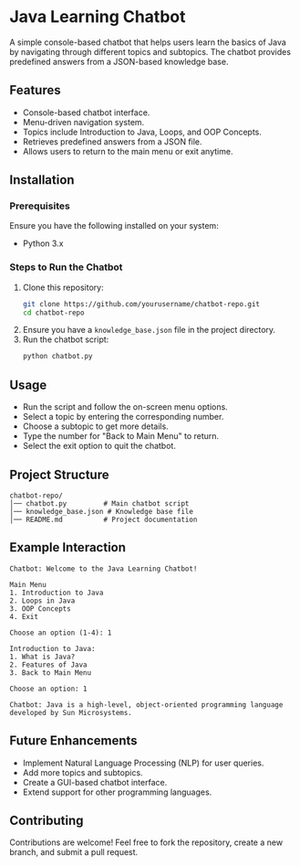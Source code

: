 # Java Learning Chatbot

A simple console-based chatbot that helps users learn the basics of Java by navigating through different topics and subtopics. The chatbot provides predefined answers from a JSON-based knowledge base.

## Features
- Console-based chatbot interface.
- Menu-driven navigation system.
- Topics include Introduction to Java, Loops, and OOP Concepts.
- Retrieves predefined answers from a JSON file.
- Allows users to return to the main menu or exit anytime.

## Installation
### Prerequisites
Ensure you have the following installed on your system:
- Python 3.x

### Steps to Run the Chatbot
1. Clone this repository:
   ```sh
   git clone https://github.com/yourusername/chatbot-repo.git
   cd chatbot-repo
   ```
2. Ensure you have a `knowledge_base.json` file in the project directory.
3. Run the chatbot script:
   ```sh
   python chatbot.py
   ```

## Usage
- Run the script and follow the on-screen menu options.
- Select a topic by entering the corresponding number.
- Choose a subtopic to get more details.
- Type the number for "Back to Main Menu" to return.
- Select the exit option to quit the chatbot.

## Project Structure
```
chatbot-repo/
│── chatbot.py         # Main chatbot script
│── knowledge_base.json # Knowledge base file
│── README.md          # Project documentation
```

## Example Interaction
```
Chatbot: Welcome to the Java Learning Chatbot!

Main Menu
1. Introduction to Java
2. Loops in Java
3. OOP Concepts
4. Exit

Choose an option (1-4): 1

Introduction to Java:
1. What is Java?
2. Features of Java
3. Back to Main Menu

Choose an option: 1

Chatbot: Java is a high-level, object-oriented programming language developed by Sun Microsystems.
```

## Future Enhancements
- Implement Natural Language Processing (NLP) for user queries.
- Add more topics and subtopics.
- Create a GUI-based chatbot interface.
- Extend support for other programming languages.

## Contributing
Contributions are welcome! Feel free to fork the repository, create a new branch, and submit a pull request.


